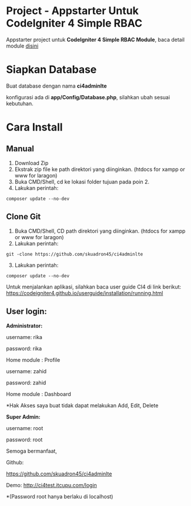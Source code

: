 # Project - Appstarter Untuk CodeIgniter 4 Simple RBAC

Appstarter project untuk **CodeIgniter 4 Simple RBAC Module**, baca detail module [disini](https://github.com/skuadron45/ci4adminrbac)

# Siapkan Database
Buat database dengan nama **ci4adminlte**
    
konfigurasi ada di **app/Config/Database.php**, silahkan ubah sesuai kebutuhan.

# Cara Install
## Manual
1. Download Zip
2. Ekstrak zip file ke path direktori yang diinginkan. (htdocs for xampp or www for laragon)
3. Buka CMD/Shell, cd ke lokasi folder tujuan pada poin 2.
4. Lakukan perintah:
```
composer update --no-dev
```

## Clone Git
1. Buka CMD/Shell, CD path direktori yang diinginkan. (htdocs for xampp or www for laragon)
2. Lakukan perintah: 
```
git -clone https://github.com/skuadron45/ci4adminlte
```
3. Lakukan perintah: 
```
composer update --no-dev
```

Untuk menjalankan aplikasi, silahkan baca user guide CI4 di link berikut:
https://codeigniter4.github.io/userguide/installation/running.html

## User login:

**Administrator:**

username: rika

password: rika

Home module : Profile

username: zahid

password: zahid

Home module : Dashboard

*Hak Akses saya buat tidak dapat melakukan Add, Edit, Delete

**Super Admin:**

username: root

password: root

Semoga bermanfaat,

Github:

https://github.com/skuadron45/ci4adminlte

Demo:
http://ci4test.itcupu.com/login

*(Password root hanya berlaku di localhost)